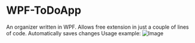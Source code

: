 # WPF-ToDoApp
An organizer written in WPF. Allows free extension in just a couple of lines of code.
Automatically saves changes
Usage example:
![Image](https://github.com/AlexSherTemplar/WPF-ToDoApp/blob/master/Image.PNG)

